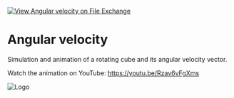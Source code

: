 [![View Angular velocity on File Exchange](https://www.mathworks.com/matlabcentral/images/matlab-file-exchange.svg)](https://www.mathworks.com/matlabcentral/fileexchange/104190-angular-velocity)
# Angular velocity
Simulation and animation of a rotating cube and its angular velocity vector.

Watch the animation on YouTube: https://youtu.be/Rzav6vFgXms

![Logo](https://www.mathworks.com/matlabcentral/mlc-downloads/downloads/2f3595ed-3306-4a53-9759-c94b06b406e4/168229b5-15db-40c2-823b-56daf041cdf0/images/1640550318.png)

